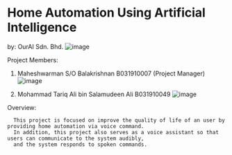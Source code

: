 # Home Automation Using Artificial Intelligence
by: OurAI Sdn. Bhd.       ![image](https://user-images.githubusercontent.com/55396900/150108303-7213a811-2cf5-476f-80dd-3247819a3431.png)



Project Members:
  1. Maheshwarman S/O Balakrishnan B031910007 (Project Manager)
     ![image](https://user-images.githubusercontent.com/55396900/150108598-6c3aced0-b4eb-44d5-a549-813e076dc905.png)
     
     
  2. Mohammad Tariq Ali bin Salamudeen Ali B031910049
     ![image](https://user-images.githubusercontent.com/55396900/150108712-5b39dc9f-46dc-4816-907a-7bdfbc672915.png)
     

Overview:
      
      This project is focused on improve the quality of life of an user by providing home automation via voice command.
      In addition, this project also serves as a voice assistant so that users can communicate to the system audibly, 
      and the system responds to spoken commands.
      

